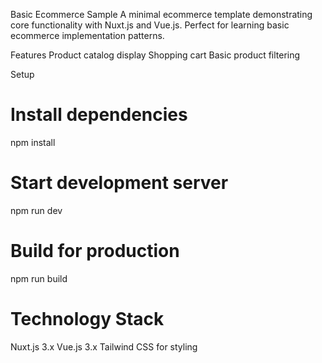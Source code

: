 Basic Ecommerce Sample
A minimal ecommerce template demonstrating core functionality with Nuxt.js and Vue.js. Perfect for learning basic ecommerce implementation patterns.

Features
Product catalog display
Shopping cart
Basic product filtering


Setup

# Install dependencies
npm install

# Start development server
npm run dev

# Build for production
npm run build

# Technology Stack
Nuxt.js 3.x
Vue.js 3.x
Tailwind CSS for styling
